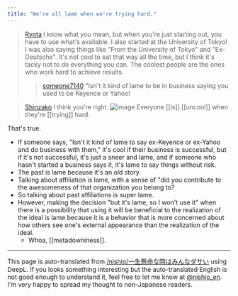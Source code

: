 ```yaml
---
title: "We're all lame when we're trying hard."
---
```


> [Ryota](https://x.com/Ryota/status/1900461512780890390) I know what you mean, but when you're just starting out, you have to use what's available. I also started at the University of Tokyo! I was also saying things like "From the University of Tokyo" and "Ex-Deutsche". It's not cool to eat that way all the time, but I think it's tacky not to do everything you can. The coolest people are the ones who work hard to achieve results.
>  >[someone7140](https://x.com/someone7140/status/1900461512780890390) "Isn't it kind of lame to be in business saying you used to be Keyence or Yahoo!

> [Shinzako](https://x.com/Shinzako/status/1901418896835633280) I think you're right.
>  ![image](https://pbs.twimg.com/media/GmMyaFsbIAAh_YM?format=jpg&name=medium#.png)
Everyone [[is]] [[uncool]] when they're [[trying]] hard.

That's true.
- If someone says, "Isn't it kind of lame to say ex-Keyence or ex-Yahoo and do business with them," it's cool if their business is successful, but if it's not successful, it's just a sneer and lame, and if someone who hasn't started a business says it, it's lame to say things without risk.
- The past is lame because it's an old story.
- Talking about affiliation is lame, with a sense of "did you contribute to the awesomeness of that organization you belong to?
- So talking about past affiliations is super lame.
- However, making the decision "but it's lame, so I won't use it" when there is a possibility that using it will be beneficial to the realization of the ideal is lame because it is a behavior that is more concerned about how others see one's external appearance than the realization of the ideal.
    - Whoa, [[metadowniness]].

---
This page is auto-translated from [/nishio/一生懸命な時はみんなダサい](https://scrapbox.io/nishio/一生懸命な時はみんなダサい) using DeepL. If you looks something interesting but the auto-translated English is not good enough to understand it, feel free to let me know at [@nishio_en](https://twitter.com/nishio_en). I'm very happy to spread my thought to non-Japanese readers.